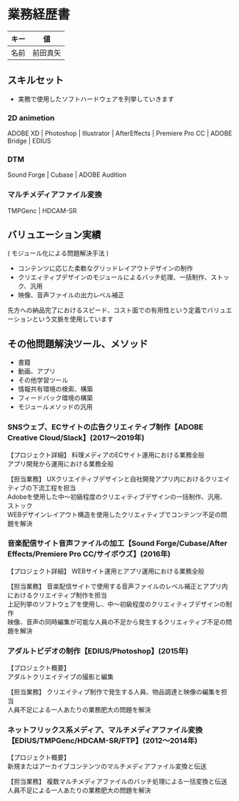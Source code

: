 # 業務経歴書
|キー|値|
|----|----|
|名前|前田真矢|



## スキルセット
- 実務で使用したソフトハードウェアを列挙していきます

### 2D animetion  
ADOBE XD | Photoshop | Illustrator | AfterEffects | Premiere Pro  CC | ADOBE Bridge | EDIUS

### DTM
Sound Forge | Cubase | ADOBE Audition

### マルチメディアファイル変換
TMPGenc | HDCAM-SR

## バリュエーション実績
( モジュール化による問題解決手法 )
- コンテンツに応じた柔軟なグリッドレイアウトデザインの制作
- クリエィティブデザインのモジュールによるバッチ処理、一括制作、ストック、汎用
- 映像、音声ファイルの出力レベル補正

先方への納品完了におけるスピード、コスト面での有用性という定義でバリュエーションという文脈を使用しています


## その他問題解決ツール、メソッド
- 書籍
- 動画、アプリ
- その他学習ツール
- 情報共有環境の検索、構築
- フィードバック環境の構築
- モジュールメソッドの汎用


### SNSウェブ、ECサイトの広告クリエィティブ制作【ADOBE Creative Cloud/Slack】(2017〜2019年)
【プロジェクト詳細】
料理メディアのECサイト運用における業務全般  
アプリ開発から運用における業務全般


【担当業務】
UXクリエイティブデザインと自社開発アプリ内におけるクリエイティブの下流工程を担当  
Adobeを使用した中〜初級程度のクリエィティブデザインの一括制作、汎用、ストック   
WEBデザインレイアウト構造を使用したクリエィティブでコンテンツ不足の問題を解決


### 音楽配信サイト音声ファイルの加工【Sound Forge/Cubase/After Effects/Premiere Pro CC/サイボウズ】(2016年)
【プロジェクト詳細】
WEBサイト運用とアプリ運用における業務全般

【担当業務】
音楽配信サイトで使用する音声ファイルのレベル補正とアプリ内におけるクリエイティブ制作を担当  
上記列挙のソフトウェアを使用し、中〜初級程度のクリエィティブデザインの制作  
映像、音声の同時編集が可能な人員の不足から発生するクリエィティブ不足の問題を解決


### アダルトビデオの制作【EDIUS/Photoshop】(2015年)
【プロジェクト概要】  
アダルトクリエイテイブの撮影と編集

【担当業務】
クリエイティブ制作で発生する人員、物品調達と映像の編集を担当  
人員不足による一人あたりの業務肥大の問題を解決

### ネットフリックス系メディア、マルチメディアファイル変換【EDIUS/TMPGenc/HDCAM-SR/FTP】(2012〜2014年)
【プロジェクト概要】  
新規またはアーカイブコンテンツのマルチメディアファイル変換と伝送

【担当業務】
複数マルチメディアファイルのバッチ処理による一括変換と伝送  
人員不足による一人あたりの業務肥大の問題を解決
